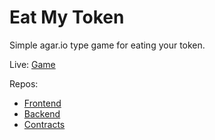 # Eat My Token
Simple agar.io type game for eating your token. 

Live: [Game](https://token-eater.vercel.app/play)

Repos:
- [Frontend](https://github.com/dawksh/token-eater)
- [Backend](https://github.com/dawksh/token-eater-backend)
- [Contracts](https://github.com/sahil-raj/tokenEater-contracts/)

